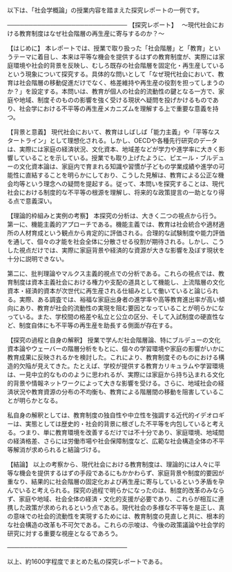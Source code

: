 以下は、「社会学概論」の授業内容を踏まえた探究レポートの一例です。

────────────────────────────
【探究レポート】　
～現代社会における教育制度はなぜ社会階層の再生産に寄与するのか？～

【はじめに】
本レポートでは、授業で取り扱った「社会階層」と「教育」というテーマに着目し、本来は平等な機会を提供するはずの教育制度が、実際には家庭環境や社会的背景を反映し、むしろ既存の社会階層を固定化・再生産しているという現象について探究する。具体的な問いとして「なぜ現代社会において、教育は社会階層の移動促進だけでなく、格差維持や再生産の役割を担ってしまうのか？」を設定する。本問いは、教育が個人の社会的流動性の鍵となる一方で、家庭や地域、制度そのものの影響を強く受ける現状へ疑問を投げかけるものであり、社会学における不平等の再生産メカニズムを理解する上で重要な意義を持つ。

【背景と意義】
現代社会において、教育はしばしば「能力主義」や「平等なスタートライン」として理想化される。しかし、OECDや各種先行研究のデータは、実際には家庭の経済状況、文化資本、地域差などが学力や進学率に大きく影響していることを示している。授業でも取り上げたように、ピエール・ブルデューの文化資本論は、家庭内で育まれる知識や習慣が子どもの学業成績や進学の可能性に直結することを明らかにしており、こうした見解は、教育による公正な機会均等という理念への疑問を提起する。従って、本問いを探究することは、現代社会における制度的な不平等の根源を理解し、将来的な政策提言の一助となり得る点で意義深い。

【理論的枠組みと実例の考察】
本探究の分析は、大きく二つの視点から行う。第一に、機能主義的アプローチである。機能主義では、教育は社会統合や適材適所の人材育成という観点から肯定的に評価される。合理的な試験制度や能力評価を通して、個々の才能を社会全体に分散させる役割が期待される。しかし、こうした視点だけでは、実際に家庭背景や経済的な資源が大きな影響を及ぼす現状を十分に説明できない。

第二に、批判理論やマルクス主義的視点での分析である。これらの視点では、教育制度は資本主義社会における権力や支配の道具として機能し、上流階層の文化資本・経済的資本が次世代に再生産される仕組みとして働いていると論じられる。実際、ある調査では、裕福な家庭出身者の進学率や高等教育進出率が高い傾向にあり、教育が社会的流動性の実現を阻む要因となっていることが明らかになっている。また、学校間の格差や私立と公立の区分、そして入試制度の硬直性など、制度自体にも不平等の再生産を助長する側面が存在する。

【探究の過程と自身の解釈】
授業で学んだ社会階層論、特にブルデューの文化資本論やウェーバーの階層分析をもとに、個々の学習環境や家庭の影響がいかに教育成果に反映されるかを検討した。これにより、教育制度そのものにおける構造的欠陥が見えてきた。たとえば、学校が提供する教育カリキュラムや学習環境は、一見中立的なもののように思われるが、実際には家庭から持ち込まれる文化的背景や情報ネットワークによって大きな影響を受ける。さらに、地域社会の経済状況や教育資源の分布の不均衡も、教育による階層間の移動を阻害していることが明らかとなる。

私自身の解釈としては、教育制度の独自性や中立性を強調する近代的イデオロギーは、実態としては歴史的・社会的背景に根ざした不平等を内包していると考える。つまり、単に教育環境を改善するだけでは不十分であり、家庭環境、地域間の経済格差、さらには労働市場や社会保障制度など、広範な社会構造全体の不平等解消が求められると結論づける。

【結論】
以上の考察から、現代社会における教育制度は、理論的には人々に平等な機会を提供するはずの手段であるにもかかわらず、家庭背景や制度的要因が重なり、結果的に社会階層の固定化および再生産に寄与しているという矛盾を孕んでいると考えられる。探究の過程で明らかになったのは、制度的改革のみならず、家庭や地域、社会全体の経済・文化的支援が必要であり、これらが相互に連携した政策が求められるという点である。現代社会の多様な不平等を是正し、真の意味での社会的流動性を実現するためには、教育制度の見直しと共に、根本的な社会構造の改革も不可欠である。これらの示唆は、今後の政策議論や社会学的研究に対する重要な視座となるであろう。

────────────────────────────

以上、約1600字程度でまとめた私の探究レポートである。